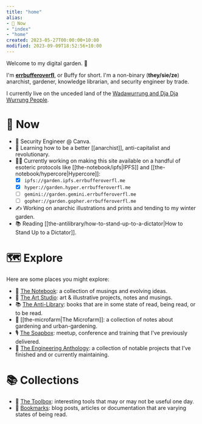 ```yaml
---
title: "home"
alias:
- 🌈 Now
- "index"
- "home"
created: 2023-05-27T00:00:00+10:00
modified: 2023-09-09T18:52:56+10:00
---
```

Welcome to my digital garden. 🌱

I'm **[errbufferoverfl](the-notebook/errbufferoverfl.md)**, or Buffy for short. I'm a non-binary (**they/sie/ze**) anarchist, gardener, knowledge librarian, and security engineer by trade.

I currently live on the unceded land of the [Wadawurrung and Dja Dja Wurrung People](the-notebook/wadawurrung-and-dja-dja-wurrung-people.md).

# 🌈 Now

- 📐 Security Engineer @ Canva.
- 🧠 Learning how to be a better [[anarchist]], anti-capitalist and revolutionary.
- 👨‍💻 Currently working on making this site available on a handful of esoteric protocols like [[the-notebook/ipfs|IPFS]] and [[the-notebook/hypercore|Hypercore]]:
	- [x] `ipfs://garden.ipfs.errbufferoverfl.me`
	- [x] `hyper://garden.hyper.errbufferoverfl.me`
	- [ ] `gemini://garden.gemini.errbufferoverfl.me`
	- [ ] `gopher://garden.gopher.errbufferoverfl.me`
- ✍️ Working on anarchic illustrations and prints and tending to my winter garden.
- 📚 Reading [[the-antilibrary/how-to-stand-up-to-a-dictator|How to Stand Up to a Dictator]].

# 🗺️ Explore

Here are some places you might explore:

- 📖 [The Notebook](/the-notebook): a collection of musings and evolving ideas.
- 🎨 [The Art Studio](/the-art-studio): art & illustrative projects, notes and musings.
- 📚 [The Anti-Library](/the-antilibrary): books that are in some state of read, being read, or to be read.
- 🌾 [[the-microfarm|The Microfarm]]: a collection of notes about gardening and urban-gardening.
- 🎙️ [The Soapbox](the-soapbox): meetup, conference and training that I've previously delivered.
- 🔧 [The Engineering Anthology](the-engineering-anthology): a collection of notable projects that I’ve finished and or currently maintaining.

# 📚 Collections

- 🧰 [The Toolbox](/the-toolbox): interesting tools that may or may not be useful one day.
- 🔖 [Bookmarks](/bookmarks): blog posts, articles or documentation that are varying states of being read.